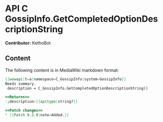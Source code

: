 # API C GossipInfo.GetCompletedOptionDescriptionString

**Contributor:** KethoBot

## Content

The following content is in MediaWiki markdown format:

```mediawiki
{{wowapi|t=a|namespace=C_GossipInfo|system=GossipInfo}}
Needs summary.
 description = C_GossipInfo.GetCompletedOptionDescriptionString()

==Returns==
:;description:{{apitype|string?}}

==Patch changes==
* {{Patch 9.2.0|note=Added.}}
```